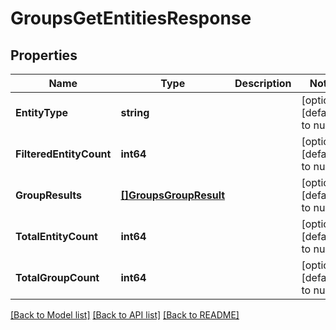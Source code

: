# GroupsGetEntitiesResponse

## Properties
Name | Type | Description | Notes
------------ | ------------- | ------------- | -------------
**EntityType** | **string** |  | [optional] [default to null]
**FilteredEntityCount** | **int64** |  | [optional] [default to null]
**GroupResults** | [**[]GroupsGroupResult**](groups_group_result.md) |  | [optional] [default to null]
**TotalEntityCount** | **int64** |  | [optional] [default to null]
**TotalGroupCount** | **int64** |  | [optional] [default to null]

[[Back to Model list]](../README.md#documentation-for-models) [[Back to API list]](../README.md#documentation-for-api-endpoints) [[Back to README]](../README.md)



